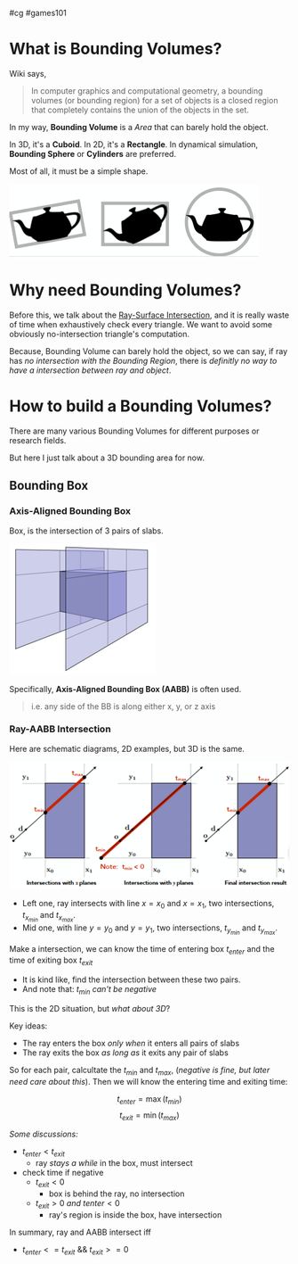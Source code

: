 #cg #games101

# What is Bounding Volumes?

Wiki says,
> In computer graphics and computational geometry, a bounding volumes (or bounding region) for a set of objects is a closed region that completely contains the union of the objects in the set.

In my way, **Bounding Volume** is a *Area* that can barely hold the object.

In 3D, it's a **Cuboid**. In 2D, it's a **Rectangle**. In dynamical simulation, **Bounding Sphere** or **Cylinders** are preferred.

Most of all, it must be a simple shape.

![Bounding Regionm](../img/Pasted%20image%2020231129172602.png)

# Why need Bounding Volumes?

Before this, we talk about the [Ray-Surface Intersection](Ray-Surface%20Intersection.md), and it is really waste of time when exhaustively check every triangle. We want to avoid some obviously no-intersection triangle's computation.

Because, Bounding Volume can barely hold the object, so we can say, if ray has *no intersection with the Bounding Region*, there is *definitly no way to have a intersection between ray and object*.

# How to build a Bounding Volumes?

There are many various Bounding Volumes for different purposes or research fields.

But here I just talk about a 3D bounding area for now.

## Bounding Box

### Axis-Aligned Bounding Box

Box, is the intersection of 3 pairs of slabs.

![Bounding Box](../img/Pasted%20image%2020231129173420.png)

Specifically, **Axis-Aligned Bounding Box (AABB)** is often used.

> i.e. any side of the BB is along either x, y, or z axis

### Ray-AABB Intersection

Here are schematic diagrams, 2D examples, but 3D is the same.

![Ray-AxisAlignedBox Intersection, 2D](../img/Pasted%20image%2020231129173711.png)

- Left one, ray intersects with line $x=x_0$ and $x=x_1$, two intersections, $t_{x_{min}}$ and $t_{x_{max}}$.
- Mid one, with line $y=y_0$ and $y=y_1$, two intersections, $t_{y_{min}}$ and $t_{y_{max}}$.

Make a intersection, we can know the time of entering box $t_{enter}$ and the time of exiting box $t_{exit}$

- It is kind like, find the intersection between these two pairs.
- And note that: *$t_{min}$ can't be negative*

This is the 2D situation, but *what about 3D*?

Key ideas:
- The ray enters the box *only when* it enters all pairs of slabs
- The ray exits the box *as long as* it exits any pair of slabs

So for each pair, calcultate the $t_{min}$ and $t_{max}$, (*negative is fine, but later need care about this*). Then we will know the entering time and exiting time:

$$t_{enter} = \max(t_{min})$$
$$t_{exit} = \min(t_{max})$$

*Some discussions:*
- $t_{enter}<t_{exit}$
	- ray *stays a while* in the box, must intersect
- check time if negative
	- $t_{exit}<0$
		- box is behind the ray, no intersection
	- $t_{exit}>0\ and\ t{enter}<0$
		- ray's region is inside the box, have intersection

In summary, ray and AABB intersect iff
- $t_{enter}<=t_{exit}\ \&\&\ t_{exit}>=0$

